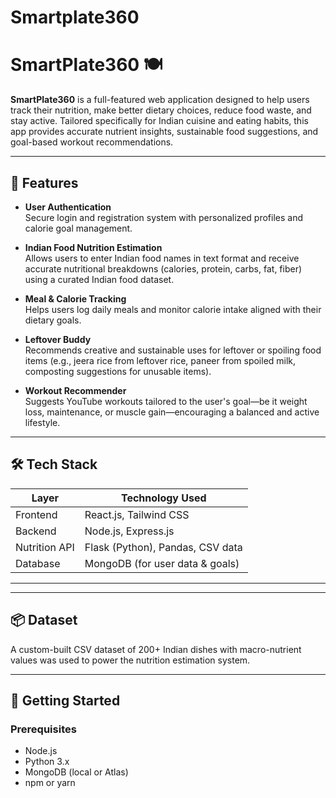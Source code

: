 # Smartplate360
# SmartPlate360 🍽️

**SmartPlate360** is a full-featured web application designed to help users track their nutrition, make better dietary choices, reduce food waste, and stay active. Tailored specifically for Indian cuisine and eating habits, this app provides accurate nutrient insights, sustainable food suggestions, and goal-based workout recommendations.

---

## 🌟 Features

- **User Authentication**  
  Secure login and registration system with personalized profiles and calorie goal management.

- **Indian Food Nutrition Estimation**  
  Allows users to enter Indian food names in text format and receive accurate nutritional breakdowns (calories, protein, carbs, fat, fiber) using a curated Indian food dataset.

- **Meal & Calorie Tracking**  
  Helps users log daily meals and monitor calorie intake aligned with their dietary goals.

- **Leftover Buddy**  
  Recommends creative and sustainable uses for leftover or spoiling food items (e.g., jeera rice from leftover rice, paneer from spoiled milk, composting suggestions for unusable items).

- **Workout Recommender**  
  Suggests YouTube workouts tailored to the user's goal—be it weight loss, maintenance, or muscle gain—encouraging a balanced and active lifestyle.

---

## 🛠️ Tech Stack

| Layer          | Technology Used                  |
|----------------|----------------------------------|
| Frontend       | React.js, Tailwind CSS           |
| Backend        | Node.js, Express.js              |
| Nutrition API  | Flask (Python), Pandas, CSV data |
| Database       | MongoDB (for user data & goals)  |

---

---

## 📦 Dataset

A custom-built CSV dataset of 200+ Indian dishes with macro-nutrient values was used to power the nutrition estimation system.

---

## 🚀 Getting Started

### Prerequisites

- Node.js
- Python 3.x
- MongoDB (local or Atlas)
- npm or yarn




